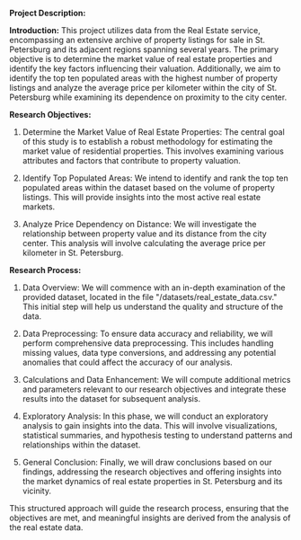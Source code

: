 
**Project Description:**

**Introduction:**
This project utilizes data from the Real Estate service, encompassing an extensive archive of property listings for sale in St. Petersburg and its adjacent regions spanning several years. The primary objective is to determine the market value of real estate properties and identify the key factors influencing their valuation. Additionally, we aim to identify the top ten populated areas with the highest number of property listings and analyze the average price per kilometer within the city of St. Petersburg while examining its dependence on proximity to the city center.

**Research Objectives:**
1. Determine the Market Value of Real Estate Properties: The central goal of this study is to establish a robust methodology for estimating the market value of residential properties. This involves examining various attributes and factors that contribute to property valuation.

2. Identify Top Populated Areas: We intend to identify and rank the top ten populated areas within the dataset based on the volume of property listings. This will provide insights into the most active real estate markets.

3. Analyze Price Dependency on Distance: We will investigate the relationship between property value and its distance from the city center. This analysis will involve calculating the average price per kilometer in St. Petersburg.

**Research Process:**

1. Data Overview: We will commence with an in-depth examination of the provided dataset, located in the file "/datasets/real_estate_data.csv." This initial step will help us understand the quality and structure of the data.

2. Data Preprocessing: To ensure data accuracy and reliability, we will perform comprehensive data preprocessing. This includes handling missing values, data type conversions, and addressing any potential anomalies that could affect the accuracy of our analysis.

3. Calculations and Data Enhancement: We will compute additional metrics and parameters relevant to our research objectives and integrate these results into the dataset for subsequent analysis.

4. Exploratory Analysis: In this phase, we will conduct an exploratory analysis to gain insights into the data. This will involve visualizations, statistical summaries, and hypothesis testing to understand patterns and relationships within the dataset.

5. General Conclusion: Finally, we will draw conclusions based on our findings, addressing the research objectives and offering insights into the market dynamics of real estate properties in St. Petersburg and its vicinity.

This structured approach will guide the research process, ensuring that the objectives are met, and meaningful insights are derived from the analysis of the real estate data.
